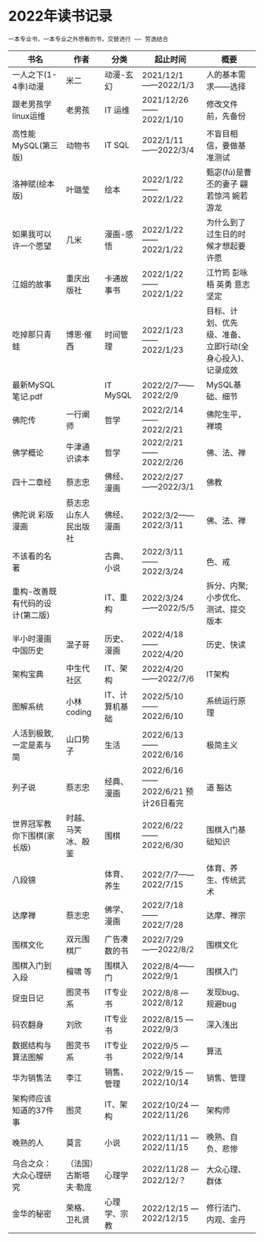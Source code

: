 # 2022年读书记录

```tip
一本专业书，一本专业之外想看的书，交替进行 —— 劳逸结合
```

| 书名 | 作者 | 分类  | 起止时间  | 概要  | 
| ---- | ---- | ---- | ---- | ---- |
| 一人之下(1-4季)动漫 | 米二 | 动漫-玄幻 | 2021/12/1——2022/1/3 | 人的基本需求——选择 |
| 跟老男孩学linux运维 | 老男孩 | IT 运维 | 2021/12/26——2022/1/10 | 修改文件前，先备份 |
| 高性能MySQL(第三版) | 动物书 | IT SQL | 2022/1/11——2022/3/4 | 不盲目相信，要做基准测试 |
| 洛神赋(绘本版) | 叶璐莹 | 绘本 | 2022/1/22——2022/1/22 | 甄宓(fú)是曹丕的妻子 翩若惊鸿 婉若游龙 |
| 如果我可以许一个愿望 | 几米 | 漫画-感悟 | 2022/1/22——2022/1/22 | 为什么到了过生日的时候才想起要许愿 |
| 江姐的故事 | 重庆出版社 | 卡通故事书 | 2022/1/22——2022/1/22 | 江竹筠 彭咏梧 英勇 意志坚定 |
| 吃掉那只青蛙 | 博恩·催西 | 时间管理 | 2022/1/23——2022/1/23 | 目标、计划、优先级、准备、立即行动(全身心投入)、记录成效 |
| 最新MySQL笔记.pdf |  | IT MySQL | 2022/2/7——2022/2/9 | MySQL基础、细节 |
| 佛陀传 | 一行阐师 | 哲学 | 2022/2/14——2022/2/21 | 佛陀生平，禅境 |
| 佛学概论 | 牛津通识读本 | 哲学 | 2022/2/21——2022/2/26 | 佛、法、禅 |
| 四十二章经 | 蔡志忠 | 佛经、漫画 | 2022/2/27——2022/3/1 | 佛教 |
| 佛陀说 彩版漫画 | 蔡志忠 山东人民出版社 | 佛经、漫画 | 2022/3/2——2022/3/11 | 佛、法、禅 |
| 不该看的名著 |  | 古典、小说 | 2022/3/11——2022/3/24 | 色、戒 |
| 重构-改善既有代码的设计(第二版) |  | IT、重构 | 2022/3/24——2022/5/5 | 拆分、内聚; 小步优化、测试、提交版本 |
| 半小时漫画中国历史 | 混子哥 | 历史、漫画 | 2022/4/18——2022/4/20 | 历史、快读 |
| 架构宝典 | 中生代社区 | IT、架构 | 2022/4/20——2022/7/6 | IT架构 |
| 图解系统 | 小林coding | IT、计算机基础 | 2022/5/10——2022/6/10 | 系统运行原理 |
| 人活到极致,一定是素与简 | 山口势子 | 生活 | 2022/6/13——2022/6/16 | 极简主义 |
| 列子说 | 蔡志忠 | 经典、漫画 | 2022/6/16——2022/6/21 预计26日看完 | 道 豁达 |
| 世界冠军教你下围棋(家长版) | 时越、马笑冰、殷鉴 | 围棋 | 2022/6/22——2022/6/30 | 围棋入门基础知识 |
| 八段锦 |  | 体育、养生 | 2022/7/7——2022/7/15 | 体育、养生、传统武术 |
| 达摩禅 | 蔡志忠 | 佛学、漫画 | 2022/7/18——2022/7/28 | 达摩、禅宗 |
| 围棋文化 | 双元围棋厂 | 广告凑数的书 | 2022/7/29——2022/8/2 | 围棋文化 |
| 围棋入门到入段 | 檀啸 等 | 围棋入门 | 2022/8/4——2022/9/1 | 围棋入门 |
| 捉虫日记 | 图灵书系 | IT专业书 | 2022/8/8 —2022/8/12 | 发现bug、规避bug |
| 码农翻身| 刘欣 | IT专业书 | 2022/8/15 —2022/9/3 | 深入浅出 |
| 数据结构与算法图解 | 图灵书系 | IT专业书 | 2022/9/5 —2022/9/14 | 算法 |
| 华为销售法 | 李江 | 销售、管理 | 2022/9/15 —2022/10/14 | 销售、管理 |
| 架构师应该知道的37件事 | 图灵 | IT、架构 | 2022/10/24 —2022/11/26 | 架构师 |
| 晚熟的人 | 莫言 | 小说 | 2022/11/11 —2022/11/15 | 晚熟、自负、悲惨 |
| 乌合之众：大众心理研究 | （法国）古斯塔夫·勒庞 | 心理学 | 2022/11/28 —2022/12/？ | 大众心理、群体 |
| 金华的秘密 | 荣格、卫礼贤 | 心理学、宗教 | 2022/12/15 —2022/12/15 | 修行法门、内观、金丹 |